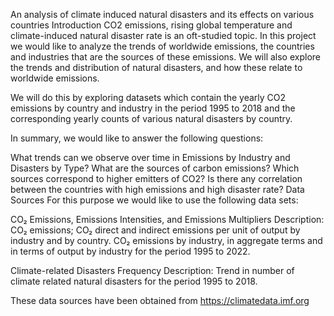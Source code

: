 An analysis of climate induced natural disasters and its effects on various countries
Introduction
CO2
 emissions, rising global temperature and climate-induced natural disaster rate is an oft-studied topic. In this project we would like to analyze the trends of worldwide emissions, the countries and industries that are the sources of these emissions. We will also explore the trends and distribution of natural disasters, and how these relate to worldwide emissions.

We will do this by exploring datasets which contain the yearly CO2 emissions by country and industry in the period 1995 to 2018 and the corresponding yearly counts of various natural disasters by country.

In summary, we would like to answer the following questions:

What trends can we observe over time in Emissions by Industry and Disasters by Type?
What are the sources of carbon emissions? Which sources correspond to higher emitters of CO2?
Is there any correlation between the countries with high emissions and high disaster rate?
Data Sources
For this purpose we would like to use the following data sets:

CO₂ Emissions, Emissions Intensities, and Emissions Multipliers
Description: CO₂ emissions; CO₂ direct and indirect emissions per unit of output by industry and by country. CO₂ emissions by industry, in aggregate terms and in terms of output by industry for the period 1995 to 2022.

Climate-related Disasters Frequency
Description: Trend in number of climate related natural disasters for the period 1995 to 2018.

These data sources have been obtained from https://climatedata.imf.org
